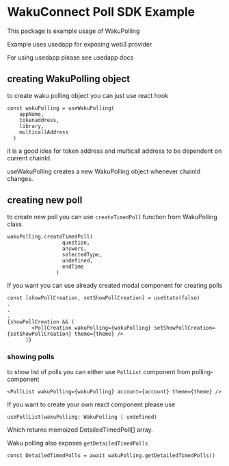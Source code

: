 # WakuConnect Poll SDK Example

This package is example usage of WakuPolling 

Example uses usedapp for exposing web3 provider

For using usedapp please see usedapp docs

## creating WakuPolling object

to create waku polling object you can just use react hook

```
const wakuPolling = useWakuPolling(
    appName,
    tokenaddress,
    library,
    multicallAddress
  )
```

it is a good idea for token address and multicall address to be dependent on current chainId.

useWakuPolling creates a new WakuPolling object whenever chainId changes.

## creating new poll

to create new poll you can use `createTimedPoll` function from WakuPolling class

```
wakuPolling.createTimedPoll(
                  question,
                  answers,
                  selectedType,
                  undefined,
                  endTime
                )
```

If you want you can use already created modal component for creating polls 

```
const [showPollCreation, setShowPollCreation] = useState(false)
.
.
.
{showPollCreation && (
        <PollCreation wakuPolling={wakuPolling} setShowPollCreation={setShowPollCreation} theme={theme} />
      )}
```

### showing polls

to show list of polls you can either use `PollList` component from polling-component

```
<PollList wakuPolling={wakuPolling} account={account} theme={theme} />
```

If you want to create your own react component please use 

```
usePollList(wakuPolling: WakuPolling | undefined)
```

Which returns memoized DetailedTimedPoll[] array.

Waku polling also exposes `getDetailedTimedPolls`

```
const DetailedTimedPolls = await wakuPolling.getDetailedTimedPolls()
```
